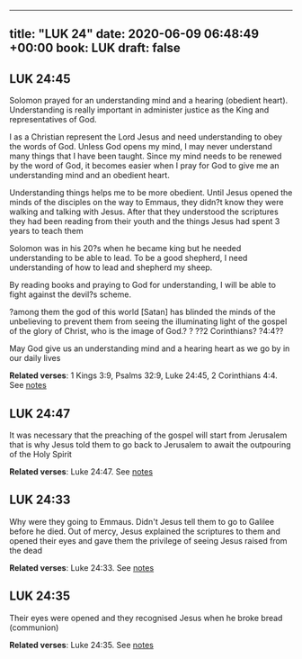 
---
title: "LUK 24"
date: 2020-06-09 06:48:49 +00:00
book: LUK
draft: false
---

## LUK 24:45

Solomon prayed for an understanding mind and a hearing (obedient heart). Understanding is really important in administer justice as the King and representatives of God.

I as a Christian represent the Lord Jesus and need understanding to obey the words of God. Unless God opens my mind, I may never understand many things that I have been taught. Since my mind needs to be renewed by the word of God, it becomes easier when I pray for God to give me an understanding mind and an obedient heart.

Understanding things helps me to be more obedient. Until Jesus opened the minds of the disciples on the way to Emmaus, they didn?t know they were walking and talking with Jesus. After that they understood the scriptures they had been reading from their youth and the things Jesus had spent 3 years to teach them

Solomon was in his 20?s when he became king but he needed understanding to be able to lead. To be a good shepherd, I need understanding of how to lead and shepherd my sheep.

By reading books and praying to God for understanding, I will be able to fight against the devil?s scheme.


?among them the god of this world [Satan] has blinded the minds of the unbelieving to prevent them from seeing the illuminating light of the gospel of the glory of Christ, who is the image of God.?
? ??2 Corinthians? ?4:4??

May God give us an understanding mind and a hearing heart as we go by in our daily lives

**Related verses**: 1 Kings 3:9, Psalms 32:9, Luke 24:45, 2 Corinthians 4:4. See [notes](https://my.bible.com/notes/3447963928742322447)


## LUK 24:47

It was necessary that the preaching of the gospel will start from Jerusalem that is why Jesus told them to go back to Jerusalem to await the outpouring of the Holy Spirit

**Related verses**: Luke 24:47. See [notes](https://my.bible.com/notes/3332402465949344680)


## LUK 24:33

Why were they going to Emmaus. Didn't Jesus tell them to go to Galilee before he died. Out of mercy, Jesus explained the scriptures to them and opened their eyes and gave them the privilege of seeing Jesus raised from the dead

**Related verses**: Luke 24:33. See [notes](https://my.bible.com/notes/3320445642463764905)


## LUK 24:35

Their eyes were opened and they recognised Jesus when he broke bread (communion)

**Related verses**: Luke 24:35. See [notes](https://my.bible.com/notes/3320444621175906726)

